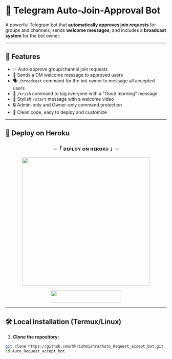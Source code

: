 # 🤖 Telegram Auto-Join-Approval Bot

A powerful Telegram bot that **automatically approves join requests** for groups and channels, sends **welcome messages**, and includes a **broadcast system** for the bot owner.

---

## 🚀 Features

- ✅ Auto-approve group/channel join requests  
- 📩 Sends a DM welcome message to approved users  
- 🗣️ `/broadcast` command for the bot owner to message all accepted users  
- 👋 `/krish` command to tag everyone with a "Good morning" message  
- 🎥 Stylish `/start` message with a welcome video  
- 🔒 Admin-only and Owner-only command protection  
- 🧠 Clean code, easy to deploy and customize  

---

## 🔁 Deploy on Heroku

<h3 align="center">─「 ᴅᴇᴩʟᴏʏ ᴏɴ ʜᴇʀᴏᴋᴜ 」─</h3>

<p align="center">
  <img src="https://user-images.githubusercontent.com/73097560/115834477-dbab4500-a447-11eb-908a-139a6edaec5c.gif" width="400">
</p>

<p align="center">
  <a href="https://dashboard.heroku.com/new?template=https://github.com/Xkrishmishra/Auto_Request_accept_bot">
    <img src="https://img.shields.io/badge/Deploy%20On%20Heroku-00FFFF?style=for-the-badge&logo=heroku" width="220" height="38.45"/>
  </a>
</p>

---

## 🛠️ Local Installation (Termux/Linux)

1. **Clone the repository:**

```bash
git clone https://github.com/Xkrishmishra/Auto_Request_accept_bot.git
cd Auto_Request_accept_bot

